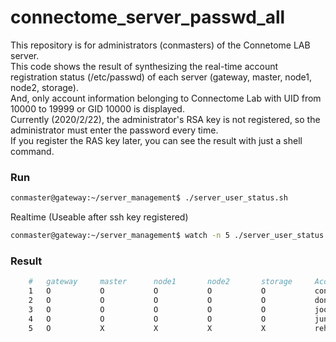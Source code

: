 # connectome_server_passwd_all

This repository is for administrators (conmasters) of the Connetome LAB server.   
This code shows the result of synthesizing the real-time account registration status (/etc/passwd) of each server (gateway, master, node1, node2, storage).   
And, only account information belonging to Connectome Lab with UID from 10000 to 19999 or GID 10000 is displayed.   
Currently (2020/2/22), the administrator's RSA key is not registered, so the administrator must enter the password every time.   
If you register the RAS key later, you can see the result with just a shell command.



### Run

~~~Bash
conmaster@gateway:~/server_management$ ./server_user_status.sh 
~~~

Realtime (Useable after ssh key registered)
~~~Bash
conmaster@gateway:~/server_management$ watch -n 5 ./server_user_status.sh 
~~~

### Result
~~~Bash
    #	gateway     master      node1       node2       storage     Account     
    1	O           O           O           O           O           conmaster:x:10000:10000:,,,:/home/connectome/conmaster:/bin/bash
    2	O           O           O           O           O           dong:x:10008:10000:,,,:/home/connectome/dong:/bin/bash
    3	O           O           O           O           O           joo:x:10001:10000:,,,:/home/connectome/joo:/bin/bash
    4	O           O           O           O           O           junb:x:10005:10000:,,,:/home/connectome/junb:/bin/bash
    5	O           X           X           X           X           rehappydoc:x:1001:10000:,,,:/home/rehappydoc:/bin/bash
~~~
